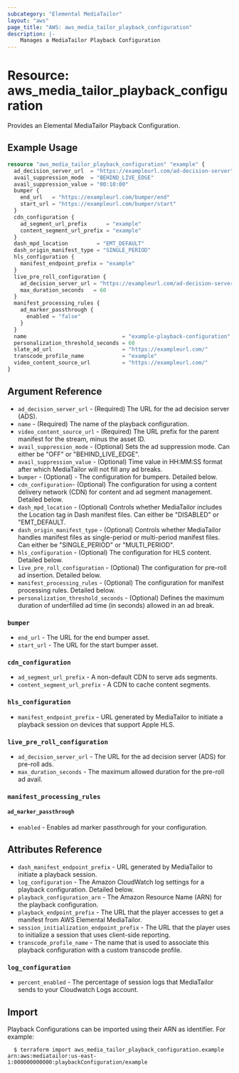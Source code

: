```yaml
---
subcategory: "Elemental MediaTailor"
layout: "aws"
page_title: "AWS: aws_media_tailor_playback_configuration"
description: |-
    Manages a MediaTailor Playback Configuration
---
```


# Resource: aws_media_tailor_playback_configuration

Provides an Elemental MediaTailor Playback Configuration.

## Example Usage

```terraform
resource "aws_media_tailor_playback_configuration" "example" {
  ad_decision_server_url  = "https://exampleurl.com/ad-decision-server"
  avail_suppression_mode  = "BEHIND_LIVE_EDGE"
  avail_suppression_value = "00:10:00"
  bumper {
    end_url   = "https://exampleurl.com/bumper/end"
    start_url = "https://exampleurl.com/bumper/start"
  }
  cdn_configuration {
    ad_segment_url_prefix      = "example"
    content_segment_url_prefix = "example"
  }
  dash_mpd_location         = "EMT_DEFAULT"
  dash_origin_manifest_type = "SINGLE_PERIOD"
  hls_configuration {
    manifest_endpoint_prefix = "example"
  }
  live_pre_roll_configuration {
    ad_decision_server_url = "https://exampleurl.com/ad-decision-server"
    max_duration_seconds   = 60
  }
  manifest_processing_rules {
    ad_marker_passthrough {
      enabled = "false"
    }
  }
  name                              = "example-playback-configuration"
  personalization_threshold_seconds = 60
  slate_ad_url                      = "https://exampleurl.com/"
  transcode_profile_name            = "example"
  video_content_source_url          = "https://exampleurl.com/"
}
```

## Argument Reference

* `ad_decision_server_url` - (Required) The URL for the ad decision server (ADS).
* `name` - (Required) The name of the playback configuration.
* `video_content_source_url` - (Required) The URL prefix for the parent manifest for the stream, minus the asset ID.
* `avail_suppression_mode` - (Optional) Sets the ad suppression mode. Can either be "OFF" or "BEHIND_LIVE_EDGE".
* `avail_suppression_value` - (Optional) Time value in HH:MM:SS format after which MediaTailor will not fill any ad breaks.
* `bumper` - (Optional) -  The configuration for bumpers. Detailed below.
* `cdn_configuration`- (Optional) The configuration for using a content delivery network (CDN) for content and ad segment management. Detailed below.
* `dash_mpd_location` - (Optional) Controls whether MediaTailor includes the Location tag in Dash manifest files. Can either be "DISABLED" or "EMT_DEFAULT.
* `dash_origin_manifest_type` - (Optional) Controls whether MediaTailor handles manifest files as single-period or multi-period manifest files. Can either be "SINGLE_PERIOD" or "MULTI_PERIOD".
* `hls_configuration` - (Optional) The configuration for HLS content. Detailed below.
* `live_pre_roll_configuration` - (Optional) The configuration for pre-roll ad insertion. Detailed below.
* `manifest_processing_rules` - (Optional) The configuration for manifest processing rules. Detailed below.
* `personalization_threshold_seconds` - (Optional) Defines the maximum duration of underfilled ad time (in seconds) allowed in an ad break.

### `bumper`

* `end_url` - The URL for the end bumper asset.
* `start_url` - The URL for the start bumper asset.

### `cdn_configuration`

* `ad_segment_url_prefix` - A non-default CDN to serve ads segments.
* `content_segment_url_prefix` - A CDN to cache content segments.

### `hls_configuration`

* `manifest_endpoint_prefix` - URL generated by MediaTailor to initiate a playback session on devices that support Apple HLS.

### `live_pre_roll_configuration`

* `ad_decision_server_url` - The URL for the ad decision server (ADS) for pre-roll ads.
* `max_duration_seconds` -  The maximum allowed duration for the pre-roll ad avail.

### `manifest_processing_rules`
#### `ad_marker_passthrough`

* `enabled` - Enables ad marker passthrough for your configuration.

## Attributes Reference

* `dash_manifest_endpoint_prefix` - URL generated by MediaTailor to initiate a playback session.
* `log_configuration` - The Amazon CloudWatch log settings for a playback configuration. Detailed below.
* `playback_configuration_arn` - The Amazon Resource Name (ARN) for the playback configuration.
* `playback_endpoint_prefix` - The URL that the player accesses to get a manifest from AWS Elemental MediaTailor.
* `session_initialization_endpoint_prefix` - The URL that the player uses to initialize a session that uses client-side reporting.
* `transcode_profile_name` - The name that is used to associate this playback configuration with a custom transcode profile.

### `log_configuration`

* `percent_enabled` - The percentage of session logs that MediaTailor sends to your Cloudwatch Logs account.

## Import

Playback Configurations can be imported using their ARN as identifier. For example:

```
  $ terraform import aws_media_tailor_playback_configuration.example arn:aws:mediatailor:us-east-1:000000000000:playbackConfiguration/example
```
